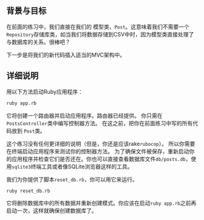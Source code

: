 ## 背景与目标

在前面的练习中，我们直接在我们的
模型类，`Post`。这意味着我们不需要一个`Repository`存储库类，如当我们将数据存储到CSV中时，因为模型类直接处理了与数据库的关系。很棒吧？

下一步是将我们的新代码插入适当的MVC架构中。

## 详细说明

用以下方法启动Ruby应用程序：

```bash
ruby app.rb
```

它将创建一个路由器并启动应用程序。路由器已经提供。
你只需在`PostsController`类中编写控制器方法。
在这之前，把你在前面练习中写的所有代码放到
`Post`类。

这个练习没有任何更详细的说明（但是，你还是应该rake`rubocop`）。
所以你需要在终端启动应用程序来测试你的控制器方法。
为了确保文件被保存，重新启动你的应用程序并检查它们是否还在。你也可以直接查看数据库文件`db/posts.db`，使用`sqlite3`终端工具或者像SQLite浏览器这样的工具。

我们为你提供了脚本`reset_db.rb`，你可以用它来运行。

```bash
ruby reset_db.rb
```

它将删除数据库中的所有数据并重新创建模式。你应该在启动`ruby app.rb`之前再启动一次，这样就确保创建数据库了。
